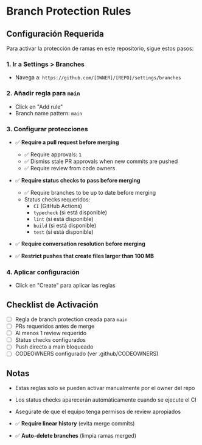 # Branch Protection Rules

## Configuración Requerida

Para activar la protección de ramas en este repositorio, sigue estos pasos:

### 1. Ir a Settings > Branches
- Navega a: `https://github.com/[OWNER]/[REPO]/settings/branches`

### 2. Añadir regla para `main`
- Click en "Add rule"
- Branch name pattern: `main`

### 3. Configurar protecciones
- ✅ **Require a pull request before merging**
  - ✅ Require approvals: `1`
  - ✅ Dismiss stale PR approvals when new commits are pushed
  - ✅ Require review from code owners

- ✅ **Require status checks to pass before merging**
  - ✅ Require branches to be up to date before merging
  - Status checks requeridos:
    - `CI` (GitHub Actions)
    - `typecheck` (si está disponible)
    - `lint` (si está disponible)
    - `build` (si está disponible)
    - `test` (si está disponible)

- ✅ **Require conversation resolution before merging**

- ✅ **Restrict pushes that create files larger than 100 MB**

### 4. Aplicar configuración
- Click en "Create" para aplicar las reglas

## Checklist de Activación

- [ ] Regla de branch protection creada para `main`
- [ ] PRs requeridos antes de merge
- [ ] Al menos 1 review requerido
- [ ] Status checks configurados
- [ ] Push directo a main bloqueado
- [ ] CODEOWNERS configurado (ver .github/CODEOWNERS)

## Notas

- Estas reglas solo se pueden activar manualmente por el owner del repo
- Los status checks aparecerán automáticamente cuando se ejecute el CI
- Asegúrate de que el equipo tenga permisos de review apropiados

- ✅ **Require linear history** (evita merge commits)
- ✅ **Auto-delete branches** (limpia ramas merged)
